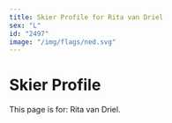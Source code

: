 ```yaml
---
title: Skier Profile for Rita van Driel
sex: "L"
id: "2497"
image: "/img/flags/ned.svg" 
---
```


# Skier Profile

This page is for: Rita van Driel.
    